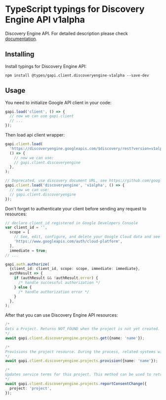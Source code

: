 # TypeScript typings for Discovery Engine API v1alpha

Discovery Engine API.
For detailed description please check [documentation](https://cloud.google.com/generative-ai-app-builder/docs/).

## Installing

Install typings for Discovery Engine API:

```
npm install @types/gapi.client.discoveryengine-v1alpha --save-dev
```

## Usage

You need to initialize Google API client in your code:

```typescript
gapi.load('client', () => {
  // now we can use gapi.client
  // ...
});
```

Then load api client wrapper:

```typescript
gapi.client.load(
  'https://discoveryengine.googleapis.com/$discovery/rest?version=v1alpha',
  () => {
    // now we can use:
    // gapi.client.discoveryengine
  },
);
```

```typescript
// Deprecated, use discovery document URL, see https://github.com/google/google-api-javascript-client/blob/master/docs/reference.md#----gapiclientloadname----version----callback--
gapi.client.load('discoveryengine', 'v1alpha', () => {
  // now we can use:
  // gapi.client.discoveryengine
});
```

Don't forget to authenticate your client before sending any request to resources:

```typescript
// declare client_id registered in Google Developers Console
var client_id = '',
  scope = [
    // See, edit, configure, and delete your Google Cloud data and see the email address for your Google Account.
    'https://www.googleapis.com/auth/cloud-platform',
  ],
  immediate = true;
// ...

gapi.auth.authorize(
  {client_id: client_id, scope: scope, immediate: immediate},
  authResult => {
    if (authResult && !authResult.error) {
      /* handle successful authorization */
    } else {
      /* handle authorization error */
    }
  },
);
```

After that you can use Discovery Engine API resources: <!-- TODO: make this work for multiple namespaces -->

```typescript
/*
Gets a Project. Returns NOT_FOUND when the project is not yet created.
*/
await gapi.client.discoveryengine.projects.get({name: 'name'});

/*
Provisions the project resource. During the process, related systems will get prepared and initialized. Caller must read the [Terms for data use](https://cloud.google.com/retail/data-use-terms), and optionally specify in request to provide consent to that service terms.
*/
await gapi.client.discoveryengine.projects.provision({name: 'name'});

/*
Updates service terms for this project. This method can be used to retroactively accept the latest terms. Terms available for update: * [Terms for data use](https://cloud.google.com/retail/data-use-terms)
*/
await gapi.client.discoveryengine.projects.reportConsentChange({
  project: 'project',
});
```
